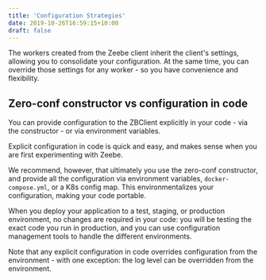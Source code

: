 ```yaml
---
title: 'Configuration Strategies'
date: 2019-10-26T16:59:15+10:00
draft: false
---
```


The workers created from the Zeebe client inherit the client's settings, allowing you to consolidate your configuration. At the same time, you can override those settings for any worker - so you have convenience and flexibility.

## Zero-conf constructor vs configuration in code

You can provide configuration to the ZBClient explicitly in your code - via the constructor - or via environment variables.

Explicit configuration in code is quick and easy, and makes sense when you are first experimenting with Zeebe.

We recommend, however, that ultimately you use the zero-conf constructor, and provide all the configuration via environment variables, `docker-compose.yml`, or a K8s config map. This environmentalizes your configuration, making your code portable.

When you deploy your application to a test, staging, or production environment, no changes are required in your code: you will be testing the exact code you run in production, and you can use configuration management tools to handle the different environments.

Note that any explicit configuration in code overrides configuration from the environment - with one exception: the log level can be overridden from the environment.
